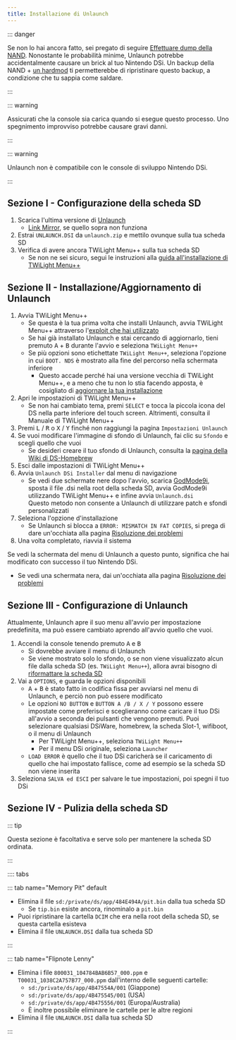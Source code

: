 ```yaml
---
title: Installazione di Unlaunch
---
```


::: danger

Se non lo hai ancora fatto, sei pregato di seguire [Effettuare dump della NAND](dumping-nand.html). Nonostante le probabilità minime, Unlaunch potrebbe accidentalmente causare un brick al tuo Nintendo DSi. Un backup della NAND + [un hardmod](https://wiki.ds-homebrew.com/ds-index/hardmod) ti permetterebbe di ripristinare questo backup, a condizione che tu sappia come saldare.

:::

::: warning

Assicurati che la console sia carica quando si esegue questo processo. Uno spegnimento improvviso potrebbe causare gravi danni.

:::

::: warning

Unlaunch non è compatibile con le console di sviluppo Nintendo DSi.

:::

## Sezione I - Configurazione della scheda SD

1. Scarica l'ultima versione di [Unlaunch](https://problemkaputt.de/unlaunch.zip)
   - [Link Mirror](https://web.archive.org/web/20201112031436/https://problemkaputt.de/unlaunch.zip), se quello sopra non funziona
1. Estrai `UNLAUNCH.DSI` da `unlaunch.zip` e mettilo ovunque sulla tua scheda SD
1. Verifica di avere ancora TWiLight Menu++ sulla tua scheda SD
   - Se non ne sei sicuro, segui le instruzioni alla [guida all'installazione di TWiLight Menu++](https://wiki.ds-homebrew.com/twilightmenu/installing-dsi)

## Sezione II - Installazione/Aggiornamento di Unlaunch

1. Avvia TWiLight Menu++
   - Se questa è la tua prima volta che installi Unlaunch, avvia TWiLight Menu++ attraverso l'[exploit che hai utilizzato](launching-the-exploit.html)
   - Se hai già installato Unlaunch e stai cercando di aggiornarlo, tieni premuto <kbd class="face">A</kbd> + <kbd class="face">B</kbd> durante l'avvio e seleziona `TWiLight Menu++`
   - Se più opzioni sono etichettate `TWiLight Menu++`, seleziona l'opzione in cui `BOOT. NDS` è mostrato alla fine del percorso nella schermata inferiore
      - Questo accade perché hai una versione vecchia di TWiLight Menu++, e a meno che tu non lo stia facendo apposta, è cosigliato di [aggiornare la tua installazione](https://wiki.ds-homebrew.com/twilightmenu/updating-dsi)
1. Apri le impostazioni di TWiLight Menu++
   - Se non hai cambiato tema, premi `SELECT` e tocca la piccola icona del DS nella parte inferiore del touch screen. Altrimenti, consulta il Manuale di TWiLight Menu++
1. Premi <kbd class="l">L</kbd> / <kbd class="r">R</kbd> o <kbd class="face">X</kbd> / <kbd class="face">Y</kbd> finché non raggiungi la pagina `Impostazioni Unlaunch`
1. Se vuoi modificare l'immagine di sfondo di Unlaunch, fai clic su `Sfondo` e scegli quello che vuoi
   - Se desideri creare il tuo sfondo di Unlaunch, consulta la [pagina della Wiki di DS-Homebrew](https://wiki.ds-homebrew.com/twilightmenu/custom-unlaunch-backgrounds)
1. Esci dalle impostazioni di TWiLight Menu++
1. Avvia `Unlaunch DSi Installer` dal menu di navigazione
   - Se vedi due schermate nere dopo l'avvio, scarica [GodMode9i](https://github.com/DS-Homebrew/GodMode9i/releases), sposta il file .dsi nella root della scheda SD, avvia GodMode9i utilizzando TWiLight Menu++ e infine avvia `Unlaunch.dsi`    
     Questo metodo non consente a Unlaunch di utilizzare patch e sfondi personalizzati
1. Seleziona l'opzione d'installazione
   - Se Unlaunch si blocca a `ERROR: MISMATCH IN FAT COPIES`, si prega di dare un'occhiata alla pagina [Risoluzione dei problemi](troubleshooting.html)
1. Una volta completato, riavvia il sistema

Se vedi la schermata del menu di Unlaunch a questo punto, significa che hai modificato con successo il tuo Nintendo DSi.
- Se vedi una schermata nera, dai un'occhiata alla pagina [Risoluzione dei problemi](troubleshooting.html)

## Sezione III - Configurazione di Unlaunch

Attualmente, Unlaunch apre il suo menu all'avvio per impostazione predefinita, ma può essere cambiato aprendo all'avvio quello che vuoi.

1. Accendi la console tenendo premuto <kbd class="face">A</kbd> e <kbd class="face">B</kbd>
   - Si dovrebbe avviare il menu di Unlaunch
   - Se viene mostrato solo lo sfondo, o se non viene visualizzato alcun file dalla scheda SD (es. `TWiLight Menu++`), allora avrai bisogno di [riformattare la scheda SD](sd-card-setup.html)
1. Vai a `OPTIONS`, e guarda le opzioni disponibili
   - <kbd class="face">A</kbd> + <kbd class="face">B</kbd> è stato fatto in codifica fissa per avviarsi nel menu di Unlaunch, e perciò non può essere modificato
   - Le opzioni `NO BUTTON` e `BUTTON A /B / X / Y` possono essere impostate come preferisci e sceglieranno come caricare il tuo DSi all'avvio a seconda dei pulsanti che vengono premuti. Puoi selezionare qualsiasi DSiWare, homebrew, la scheda Slot-1, wifiboot, o il menu di Unlaunch
      - Per TWiLight Menu++, seleziona  `TWiLight Menu++`
      - Per il menu DSi originale, seleziona `Launcher`
   - `LOAD ERROR` è quello che il tuo DSi caricherà se il caricamento di quello che hai impostato fallisce, come ad esempio se la scheda SD non viene inserita
1. Seleziona `SALVA ed ESCI` per salvare le tue impostazioni, poi spegni il tuo DSi

## Sezione IV - Pulizia della scheda SD

::: tip

Questa sezione è facoltativa e serve solo per mantenere la scheda SD ordinata.

:::

:::: tabs

::: tab name="Memory Pit" default

- Elimina il file `sd:/private/ds/app/484E494A/pit.bin` dalla tua scheda SD
   - Se `tip.bin` esiste ancora, rinominalo a `pit.bin`
- Puoi ripristinare la cartella `DCIM` che era nella root della scheda SD, se questa cartella esisteva
- Elimina il file `UNLAUNCH.DSI` dalla tua scheda SD

:::

::: tab name="Flipnote Lenny"

- Elimina i file `800031_104784BAB6B57_000.ppm` e `T00031_1038C2A757B77_000.ppm` dall'interno delle seguenti cartelle:
   - `sd:/private/ds/app/4B47554A/001` (Giappone)
   - `sd:/private/ds/app/4B475545/001` (USA)
   - `sd:/private/ds/app/4B475556/001` (Europa/Australia)
   - È inoltre possibile eliminare le cartelle per le altre regioni
- Elimina il file `UNLAUNCH.DSI` dalla tua scheda SD

:::

